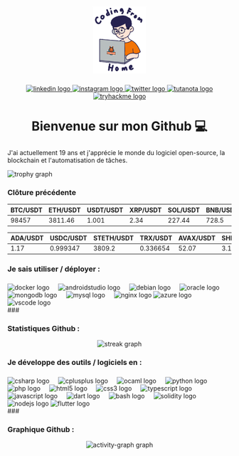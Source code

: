 <div align="center">
  <img height="150" src="https://raw.githubusercontent.com/thisiskeanyvy/thisiskeanyvy/master/img/profile.gif"  />
</div>

###

<div align="center">
  <a href="https://linkedin.com/in/thisiskeanyvy/" target="_blank">
    <img src="https://img.shields.io/static/v1?message=LinkedIn&logo=linkedin&label=&color=0077B5&logoColor=white&labelColor=&style=for-the-badge" height="25" alt="linkedin logo"  />
  </a>
  <a href="https://www.instagram.com/thisiskeanyvy" target="_blank">
    <img src="https://img.shields.io/static/v1?message=Instagram%20(1M%20Followers)&logo=instagram&label=&color=E4405F&logoColor=white&labelColor=&style=for-the-badge" height="25" alt="instagram logo"  />
  </a>
  <a href="https://twitter.com/thisiskeanyvy" target="_blank">
    <img src="https://img.shields.io/static/v1?message=Twitter&logo=twitter&label=&color=1DA1F2&logoColor=white&labelColor=&style=for-the-badge" height="25" alt="twitter logo"  />
  </a>
  <a href="mailto:keanyvy@keemail.me/" target="_blank">
    <img src="https://img.shields.io/static/v1?message=Tutanota&logo=tutanota&label=&color=840010&logoColor=white&labelColor=&style=for-the-badge" height="25" alt="tutanota logo"  />
  </a>
  <a href="https://tryhackme.com/p/thisiskeanyvy" target="_blank">
    <img src="https://img.shields.io/static/v1?message=TryHackMe&logo=tryhackme&label=&color=88cc14&logoColor=white&labelColor=&style=for-the-badge" height="25" alt="tryhackme logo"  />
  </a>
</div>

###

<h1 align="center">Bienvenue sur mon Github 💻</h1>

###

J'ai actuellement 19 ans et j'apprécie le monde du logiciel open-source, la blockchain et l'automatisation de tâches.

<img src="https://github-profile-trophy.vercel.app?username=thisiskeanyvy&theme=dracula&column=-1&row=1&margin-w=8&margin-h=8&no-bg=false&no-frame=false&order=4" height="150" alt="trophy graph"  />

###

<h3 align="left">Clôture précédente</h3>

 BTC/USDT | ETH/USDT | USDT/USDT | XRP/USDT | SOL/USDT | BNB/USDT | DOGE/USDT |
 --- | --- | --- | --- | --- | --- | --- |
 98457 | 3811.46 | 1.001 | 2.34 | 227.44 | 728.5 | 0.427875 |

 ADA/USDT | USDC/USDT | STETH/USDT | TRX/USDT | AVAX/USDT | SHIB/USDT | TON/USDT |
 --- | --- | --- | --- | --- | --- | --- |
 1.17 | 0.999347 | 3809.2 | 0.336654 | 52.07 | 3.179e-05 | 6.81 |

###

<h3 align="left">Je sais utiliser / déployer :</h3>

###

<div align="left">
  <img src="https://cdn.jsdelivr.net/gh/devicons/devicon/icons/docker/docker-plain-wordmark.svg" height="40" alt="docker logo"  />
  <img width="12" />
  <img src="https://cdn.jsdelivr.net/gh/devicons/devicon/icons/androidstudio/androidstudio-original.svg" height="40" alt="androidstudio logo"  />
  <img width="12" />
  <img src="https://cdn.jsdelivr.net/gh/devicons/devicon/icons/debian/debian-original.svg" height="40" alt="debian logo"  />
  <img width="12" />
  <img src="https://cdn.jsdelivr.net/gh/devicons/devicon/icons/oracle/oracle-original.svg" height="40" alt="oracle logo"  />
  <img width="12" />
  <img src="https://cdn.jsdelivr.net/gh/devicons/devicon/icons/mongodb/mongodb-original.svg" height="40" alt="mongodb logo"  />
  <img width="12" />
  <img src="https://cdn.jsdelivr.net/gh/devicons/devicon/icons/mysql/mysql-original.svg" height="40" alt="mysql logo"  />
  <img width="12" />
  <img src="https://cdn.jsdelivr.net/gh/devicons/devicon/icons/nginx/nginx-original.svg" height="40" alt="nginx logo"  />
  <img src="https://cdn.jsdelivr.net/gh/devicons/devicon/icons/azure/azure-original.svg" height="40" alt="azure logo"  />
  <img width="12" />
  <img src="https://cdn.jsdelivr.net/gh/devicons/devicon/icons/vscode/vscode-original.svg" height="40" alt="vscode logo"  />
  <img width="12" />
</div>
###

<h3 align="left">Statistiques Github :</h3>

<div align="center">
  <img src="https://streak-stats.demolab.com?user=thisiskeanyvy&locale=fr&mode=daily&theme=dark&hide_border=false&border_radius=5&order=3" height="220" alt="streak graph"  />
</div>

<h3 align="left">Je développe des outils / logiciels en :</h3>

###
<div align="left">
  <img src="https://cdn.jsdelivr.net/gh/devicons/devicon/icons/csharp/csharp-original.svg" height="40" alt="csharp logo"  />
  <img width="12" />
  <img src="https://cdn.jsdelivr.net/gh/devicons/devicon/icons/cplusplus/cplusplus-original.svg" height="40" alt="cplusplus logo"  />
  <img width="12" />
  <img src="https://cdn.jsdelivr.net/gh/devicons/devicon/icons/ocaml/ocaml-original.svg" height="40" alt="ocaml logo"  />
  <img width="12" />
  <img src="https://cdn.jsdelivr.net/gh/devicons/devicon/icons/python/python-original.svg" height="40" alt="python logo"  />
  <img width="12" />
  <img src="https://cdn.jsdelivr.net/gh/devicons/devicon/icons/php/php-original.svg" height="40" alt="php logo"  />
  <img width="12" />
  <img src="https://cdn.jsdelivr.net/gh/devicons/devicon/icons/html5/html5-original.svg" height="40" alt="html5 logo"  />
  <img width="12" />
  <img src="https://cdn.jsdelivr.net/gh/devicons/devicon/icons/css3/css3-original.svg" height="40" alt="css3 logo"  />
  <img width="12" />
  <img src="https://cdn.jsdelivr.net/gh/devicons/devicon/icons/typescript/typescript-original.svg" height="40" alt="typescript logo"  />
  <img width="12" />
  <img src="https://cdn.jsdelivr.net/gh/devicons/devicon/icons/javascript/javascript-original.svg" height="40" alt="javascript logo"  />
  <img width="12" />
  <img src="https://cdn.jsdelivr.net/gh/devicons/devicon/icons/dart/dart-original.svg" height="40" alt="dart logo"  />
  <img width="12" />
  <img src="https://cdn.jsdelivr.net/gh/devicons/devicon/icons/bash/bash-original.svg" height="40" alt="bash logo"  />
  <img width="12" />
  <img src="https://cdn.jsdelivr.net/gh/devicons/devicon/icons/solidity/solidity-plain.svg" height="40" alt="solidity logo"  />
  <img width="12" />
  <img src="https://cdn.jsdelivr.net/gh/devicons/devicon/icons/nodejs/nodejs-original.svg" height="40" alt="nodejs logo"  />
  <img src="https://cdn.jsdelivr.net/gh/devicons/devicon/icons/flutter/flutter-original.svg" height="40" alt="flutter logo"  />
</div>
###

<h3 align="left">Graphique Github :</h3>

<div align="center">
  <img src="https://github-readme-activity-graph.vercel.app/graph?username=thisiskeanyvy&radius=16&theme=react&area=true&order=5" height="220" alt="activity-graph graph"  />
</div>

###

                